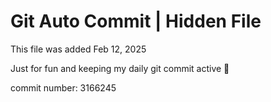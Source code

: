 # Git Auto Commit | Hidden File

This file was added Feb 12, 2025

Just for fun and keeping my daily git commit active 🤪

commit number: 3166245
